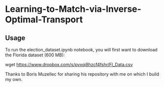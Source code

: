 # Learning-to-Match-via-Inverse-Optimal-Transport

## Usage

To run the election_dataset.ipynb notebook, you will first want to download the Florida dataset (600 MB):

wget https://www.dropbox.com/s/pvxqi8hzcf4fshr/Fl_Data.csv

Thanks to Boris Muzellec for sharing his repository with me on which I build my own.

